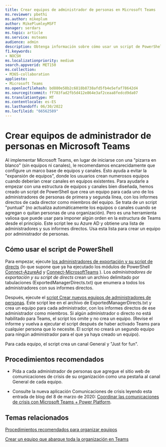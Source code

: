 ```yaml
---
title: Crear equipos de administrador de personas en Microsoft Teams
ms.reviewer: pbethi
ms.author: mikeplum
author: MikePlumleyMSFT
manager: serdars
ms.topic: article
ms.service: msteams
audience: admin
description: Obtenga información sobre cómo usar un script de PowerShell para crear un equipo para cada administrador con sus directos como miembros del equipo.
f1.keywords:
- NOCSH
ms.localizationpriority: medium
search.appverid: MET150
ms.collection:
- M365-collaboration
appliesto:
- Microsoft Teams
ms.openlocfilehash: bd880e58b2c6818b8738afd5fb4e5efaf78642d4
ms.sourcegitcommit: ff783fad2fb5d412e864e3af2ceaa8fedcd9da07
ms.translationtype: MT
ms.contentlocale: es-ES
ms.lasthandoff: 06/30/2022
ms.locfileid: "66562589"
---
```

# <a name="create-people-manager-teams-in-microsoft-teams"></a>Crear equipos de administrador de personas en Microsoft Teams


Al implementar Microsoft Teams, en lugar de iniciarse con una "pizarra en blanco" (sin equipos ni canales), le recomendamos encarecidamente que configure un marco base de equipos y canales. Esto ayuda a evitar la "expansión de equipos", donde los usuarios crean numerosos equipos cuando deberían crear canales en equipos existentes. Para ayudarle a empezar con una estructura de equipos y canales bien diseñada, hemos creado un script de PowerShell que crea un equipo para cada uno de los administradores de personas de primera y segunda línea, con los informes directos de cada director como miembros del equipo. Se trata de un script "puntual" (no actualiza automáticamente los equipos o canales cuando se agregan o quitan personas de una organización). Pero es una herramienta valiosa que puede usar para imponer algún orden en la estructura de Teams desde el principio. Este script lee su Azure AD y obtiene una lista de administradores y sus informes directos. Usa esta lista para crear un equipo por administrador de personas. 

## <a name="how-to-use-the-powershell-script"></a>Cómo usar el script de PowerShell 

Para empezar, ejecute [los administradores de exportación y su script de directs](scripts/powershell-script-create-teams-from-managers-export-managers.md) (lo que supone que ya ha ejecutado los módulos de PowerShell [Connect-AzureAd](/powershell/module/azuread/connect-azuread?view=azureadps-2.0) y [Connect-MicrosoftTeams](/powershell/module/teams/connect-microsoftteams?view=teams-ps) ). Los *administradores de exportación y su script de directs* crean un archivo delimitado por tabulaciones (ExportedManagerDirects.txt) que enumera a todos los administradores con sus informes directos. 

Después, ejecute el [script Crear nuevos equipos de administradores de personas](scripts/powershell-script-create-teams-from-managers-new-teams.md). Este script lee en el archivo de ExportedManagerDirects.txt y crea un equipo para cada administrador, con los informes directos de ese administrador como miembros. Si algún administrador o directo no está habilitado para Teams, el script los omite y no crea un equipo. (Revise el informe y vuelva a ejecutar el script después de haber activado Teams para cualquier persona que lo necesite. El script no creará un segundo equipo para ningún administrador para el que ya haya creado un equipo).

Para cada equipo, el script crea un canal General y "Just for fun". 

## <a name="best-practices"></a>Procedimientos recomendados

- Pida a cada administrador de personas que agregue el sitio web de comunicaciones de crisis de su organización como una pestaña al canal General de cada equipo. 

- Consulte la nueva aplicación Comunicaciones de crisis leyendo esta entrada de blog del 8 de marzo de 2020: [Coordinar las comunicaciones de crisis con Microsoft Teams + Power Platform](https://techcommunity.microsoft.com/t5/microsoft-teams-blog/coordinate-crisis-communications-using-microsoft-teams-power/ba-p/1216715).

## <a name="related-topics"></a>Temas relacionados

[Procedimientos recomendados para organizar equipos](best-practices-organizing.md)

[Crear un equipo que abarque toda la organización en Teams](create-an-org-wide-team.md)